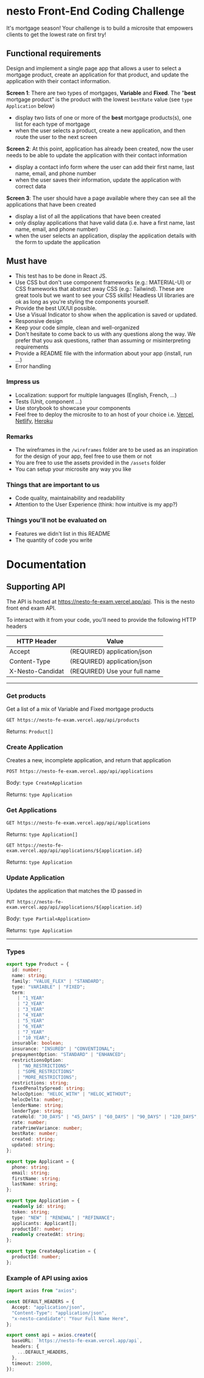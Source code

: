 # nesto Front-End Coding Challenge

It's mortgage season! Your challenge is to build a microsite that empowers clients to get the lowest rate on first try!

## Functional requirements

Design and implement a single page app that allows a user to select a mortgage product, create an application for that product, and update the application with their contact information.

**Screen 1**:
There are two types of mortgages, **Variable** and **Fixed**. The "**best** mortgage product" is the product with the lowest `bestRate` value (see `type Application` below)

- display two lists of one or more of the **best** mortgage products(s), one list for each type of mortgage
- when the user selects a product, create a new application, and then route the user to the next screen

**Screen 2**:
At this point, application has already been created, now the user needs to be able to update the application with their contact information

- display a contact info form where the user can add their first name, last name, email, and phone number
- when the user saves their information, update the application with correct data

**Screen 3**:
The user should have a page available where they can see all the applications that have been created

- display a list of all the applications that have been created
- only display applications that have valid data (i.e. have a first name, last name, email, and phone number)
- when the user selects an application, display the application details with the form to update the application

## Must have

- This test has to be done in React JS.
- Use CSS but don't use component frameworks (e.g.: MATERIAL-UI) or CSS frameworks that abstract away CSS (e.g.: Tailwind). These are great tools but we want to see your CSS skills! Headless UI libraries are ok as long as you're styling the components yourself.
- Provide the best UX/UI possible.
- Use a Visual Indicator to show when the application is saved or updated.
- Responsive design
- Keep your code simple, clean and well-organized
- Don't hesitate to come back to us with any questions along the way. We prefer that you ask questions, rather than assuming or misinterpreting requirements
- Provide a README file with the information about your app (install, run ...)
- Error handling

### Impress us

- Localization: support for multiple languages (English, French, ...)
- Tests (Unit, component ...)
- Use storybook to showcase your components
- Feel free to deploy the microsite to to an host of your choice i.e. [Vercel](https://vercel.com/docs), [Netlify](https://www.netlify.com/with/react/), [Heroku](https://devcenter.heroku.com/articles/getting-started-with-nodejs)

### Remarks

- The wireframes in the `/wireframes` folder are to be used as an inspiration for the design of your app, feel free to use them or not
- You are free to use the assets provided in the `/assets` folder
- You can setup your microsite any way you like

### Things that are important to us

- Code quality, maintainability and readability
- Attention to the User Experience (think: how intuitive is my app?)

### Things you'll not be evaluated on

- Features we didn't list in this README
- The quantity of code you write

# Documentation

## Supporting API

The API is hosted at https://nesto-fe-exam.vercel.app/api. This is the nesto front end exam API.

To interact with it from your code, you'll need to provide the following HTTP headers

| HTTP Header      | Value                         |
| ---------------- | ----------------------------- |
| Accept           | (REQUIRED) application/json   |
| Content-Type     | (REQUIRED) application/json   |
| X-Nesto-Candidat | (REQUIRED) Use your full name |

---

### Get products

Get a list of a mix of Variable and Fixed mortgage products

`GET https://nesto-fe-exam.vercel.app/api/products`

Returns: `Product[]`

### Create Application

Creates a new, incomplete application, and return that application

`POST https://nesto-fe-exam.vercel.app/api/applications`

Body: `type CreateApplication`

Returns: `type Application`

### Get Applications

`GET https://nesto-fe-exam.vercel.app/api/applications`

Returns: `type Application[]`

`GET https://nesto-fe-exam.vercel.app/api/applications/${application.id}`

Returns: `type Application`

### Update Application

Updates the application that matches the ID passed in

`PUT https://nesto-fe-exam.vercel.app/api/applications/${application.id}`

Body: `type Partial<Application>`

Returns: `type Application`

---

### Types

```typescript
export type Product = {
  id: number;
  name: string;
  family: "VALUE_FLEX" | "STANDARD";
  type: "VARIABLE" | "FIXED";
  term:
    | "1_YEAR"
    | "2_YEAR"
    | "3_YEAR"
    | "4_YEAR"
    | "5_YEAR"
    | "6_YEAR"
    | "7_YEAR"
    | "10_YEAR";
  insurable: boolean;
  insurance: "INSURED" | "CONVENTIONAL";
  prepaymentOption: "STANDARD" | "ENHANCED";
  restrictionsOption:
    | "NO_RESTRICTIONS"
    | "SOME_RESTRICTIONS"
    | "MORE_RESTRICTIONS";
  restrictions: string;
  fixedPenaltySpread: string;
  helocOption: "HELOC_WITH" | "HELOC_WITHOUT";
  helocDelta: number;
  lenderName: string;
  lenderType: string;
  rateHold: "30_DAYS" | "45_DAYS" | "60_DAYS" | "90_DAYS" | "120_DAYS";
  rate: number;
  ratePrimeVariance: number;
  bestRate: number;
  created: string;
  updated: string;
};

export type Applicant = {
  phone: string;
  email: string;
  firstName: string;
  lastName: string;
};

export type Application = {
  readonly id: string;
  token: string;
  type: "NEW" | "RENEWAL" | "REFINANCE";
  applicants: Applicant[];
  productId?: number;
  readonly createdAt: string;
};

export type CreateApplication = {
  productId: number;
};
```

### Example of API using axios

```typescript
import axios from "axios";

const DEFAULT_HEADERS = {
  Accept: "application/json",
  "Content-Type": "application/json",
  "x-nesto-candidate": "Your Full Name Here",
};

export const api = axios.create({
  baseURL: `https://nesto-fe-exam.vercel.app/api`,
  headers: {
    ...DEFAULT_HEADERS,
  },
  timeout: 25000,
});
```
